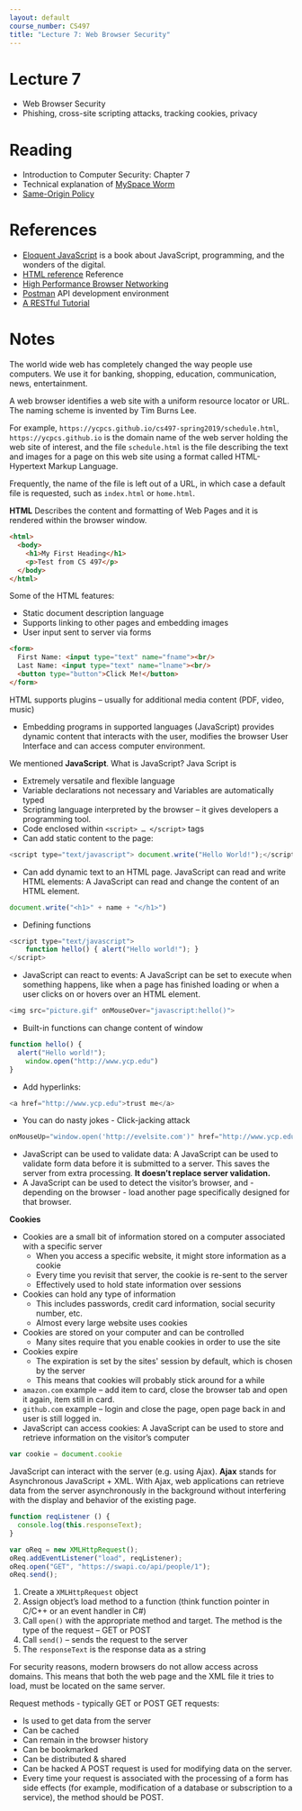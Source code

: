 ```yaml
---
layout: default
course_number: CS497
title: "Lecture 7: Web Browser Security"
---
```


# Lecture 7

- Web Browser Security
- Phishing, cross-site scripting attacks, tracking cookies, privacy


# Reading 

- Introduction to Computer Security: Chapter 7
- Technical explanation of [MySpace Worm](https://samy.pl/myspace/tech.html) 
- [Same-Origin Policy](https://code.google.com/archive/p/browsersec/wikis/Part2.wiki#Same-origin_policy)

# References 
- [Eloquent JavaScript](https://eloquentjavascript.net/) is a book about JavaScript, programming, and the wonders of the digital. 
- [HTML reference](https://developer.mozilla.org/en-US/docs/Web/HTML/Reference) Reference
- [High Performance Browser Networking](https://hpbn.co/)
- [Postman](https://www.getpostman.com/]) API development environment
- [A RESTful Tutorial](https://www.restapitutorial.com/)

# Notes
The world wide web has completely changed the way people use computers. We use it for banking, shopping, education, communication, news, entertainment. 

A web browser identifies a web site with a uniform resource locator or URL. The naming scheme is invented by Tim Burns Lee.

For example, ```https://ycpcs.github.io/cs497-spring2019/schedule.html```, 
```https://ycpcs.github.io``` is the domain name of the web server holding the web site of interest, and the file ```schedule.html``` is the file describing the text and images for a page on this web site using a format called HTML- Hypertext Markup Language. 

Frequently, the name of the file is left out of a URL, in which case a default file is requested, such as ```index.html``` or ```home.html```.

**HTML** Describes the content and formatting of Web Pages and it is rendered within the browser window.
```html
<html>
  <body>
    <h1>My First Heading</h1>
    <p>Test from CS 497</p>
  </body>
</html>
```
Some of the HTML features:
 - Static document description language 
 - Supports linking to other pages and embedding images 
 - User input sent to server via forms

```html
<form>
  First Name: <input type="text" name="fname"><br/>
  Last Name: <input type="text" name="lname"><br/>
  <button type="button">Click Me!</button>
</form>
```

HTML supports plugins – usually for additional media content (PDF, video, music) 
 - Embedding programs in supported languages (JavaScript) provides dynamic content that interacts with the user, modifies the browser User Interface and can access computer environment. 
 
We mentioned **JavaScript**. What is JavaScript? Java Script is 
- Extremely versatile and flexible language
- Variable declarations not necessary and Variables are automatically typed
- Scripting language interpreted by the browser – it gives developers a programming tool. 
- Code enclosed within ```<script> … </script>``` tags
- Can add static content to the page:
```JavaScript
<script type="text/javascript"> document.write("Hello World!");</script>
```
- Can add dynamic text to an HTML page. JavaScript can read and write HTML elements: A JavaScript can read and change the content of an HTML element.
```JavaScript
document.write("<h1>" + name + "</h1>")
```
- Defining functions
```JavaScript
<script type="text/javascript">
	function hello() { alert("Hello world!"); }
</script>
```
- JavaScript can react to events: A JavaScript can be set to execute when something happens, like when a page has finished loading or when a user clicks on or hovers over an HTML element.
```JavaScript
<img src="picture.gif" onMouseOver="javascript:hello()">
```
- Built-in functions can change content of window
```JavaScript
function hello() { 
  alert("Hello world!"); 
	window.open("http://www.ycp.edu")
}
```
- Add hyperlinks: 
```JavaScript
<a href="http://www.ycp.edu">trust me</a>
```
- You can do nasty jokes - Click-jacking attack 
```JavaScript
onMouseUp="window.open('http://evelsite.com')" href="http://www.ycp.edu", '_blank'>Trust Me</a>
```
- JavaScript can be used to validate data: A JavaScript can be used to validate form data before it is submitted to a server. This saves the server from extra processing. **It doesn’t replace server validation.** 
- A JavaScript can be used to detect the visitor’s browser, and - depending on the browser - load another page specifically designed for that browser.

**Cookies**
- Cookies are a small bit of information stored on a computer associated with a specific server
  - When you access a specific website, it might store information as a cookie
  - Every time you revisit that server, the cookie is re-sent to the server
  - Effectively used to hold state information over sessions
- Cookies can hold any type of information 
  - This includes passwords, credit card information, social security number, etc.
  - Almost every large website uses cookies
- Cookies are stored on your computer and can be controlled 
  - Many sites require that you enable cookies in order to use the site
- Cookies expire
  - The expiration is set by the sites' session by default, which is chosen by the server
  - This means that cookies will probably stick around for a while
- ```amazon.com``` example – add item to card, close the browser tab and open it again, item still in card. 
- ```github.com``` example – login and close the page, open page back in and user is still logged in.
- JavaScript can access cookies: A JavaScript can be used to store and retrieve information on the visitor’s computer
```JavaScript 
var cookie = document.cookie
```

JavaScript can interact with the server (e.g. using Ajax). **Ajax** stands for Asynchronous JavaScript + XML. With Ajax, web applications can retrieve data from the server asynchronously in the background without interfering with the display and behavior of the existing page. 
```JavaScript
function reqListener () {
  console.log(this.responseText);
}

var oReq = new XMLHttpRequest();
oReq.addEventListener("load", reqListener);
oReq.open("GET", "https://swapi.co/api/people/1");
oReq.send();
```
1. Create a ```XMLHttpRequest``` object
2. Assign object’s load method to a function (think function pointer in C/C++ or an event handler in C#)
3. Call ```open()``` with the appropriate method and target. The method is the type of the request – GET or POST 
4. Call ```send()``` – sends the request to the server
5. The ```responseText``` is the response data as a string

For security reasons, modern browsers do not allow access across domains. This means that both the web page and the XML file it tries to load, must be located on the same server.

Request methods - typically GET or POST
GET requests: 
- Is used to get data from the server
- Can be cached
- Can remain in the browser history
- Can be bookmarked
- Can be distributed & shared
- Can be hacked
A POST request is used for modifying data on the server.
- Every time your request is associated with the processing of a form has side effects (for example, modification of a database or subscription to a service), the method should be POST.

